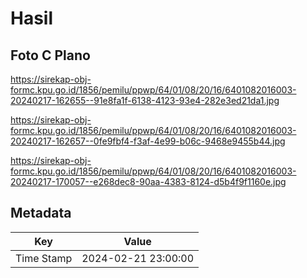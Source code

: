 # Hasil

## Foto C Plano

https://sirekap-obj-formc.kpu.go.id/1856/pemilu/ppwp/64/01/08/20/16/6401082016003-20240217-162655--91e8fa1f-6138-4123-93e4-282e3ed21da1.jpg

https://sirekap-obj-formc.kpu.go.id/1856/pemilu/ppwp/64/01/08/20/16/6401082016003-20240217-162657--0fe9fbf4-f3af-4e99-b06c-9468e9455b44.jpg

https://sirekap-obj-formc.kpu.go.id/1856/pemilu/ppwp/64/01/08/20/16/6401082016003-20240217-170057--e268dec8-90aa-4383-8124-d5b4f9f1160e.jpg


## Metadata

| Key        | Value               |
| ---------- | ------------------- |
| Time Stamp | 2024-02-21 23:00:00 |



